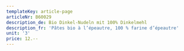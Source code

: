 ```yaml
---
templateKey: article-page
articleNr: B60029
description_de: Bio Dinkel-Nudeln mit 100% Dinkelmehl
description_fr: 'Pâtes bio à l’épeautre, 100 % farine d’épeautre'
unit: '3'
price: 12.--
---
```


